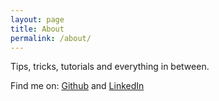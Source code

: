 ```yaml
---
layout: page
title: About
permalink: /about/
---
```


Tips, tricks, tutorials and everything in between.

Find me on:
[Github](https://github.com/mghendi/)
    and
[LinkedIn](https://www.linkedin.com/in/mwamburi/)